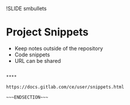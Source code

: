 !SLIDE smbullets
# Project Snippets

* Keep notes outside of the repository
* Code snippets
* URL can be shared


~~~SECTION:handouts~~~

****

https://docs.gitlab.com/ce/user/snippets.html

~~~ENDSECTION~~~


